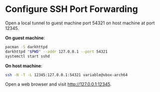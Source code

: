# Configure SSH Port Forwarding

Open a local tunnel to guest machine port 54321 on host machine at
port 12345.

**On guest machine**:

```sh
pacman -S darkhttpd
darkhttpd "$PWD" --addr 127.0.0.1 --port 54321
systemctl start sshd
```

**On host machine**:

```sh
ssh -N -T -L 12345:127.0.0.1:54321 variable@vbox-arch64
```

Open a web browser and visit http://127.0.0.1:12345.
